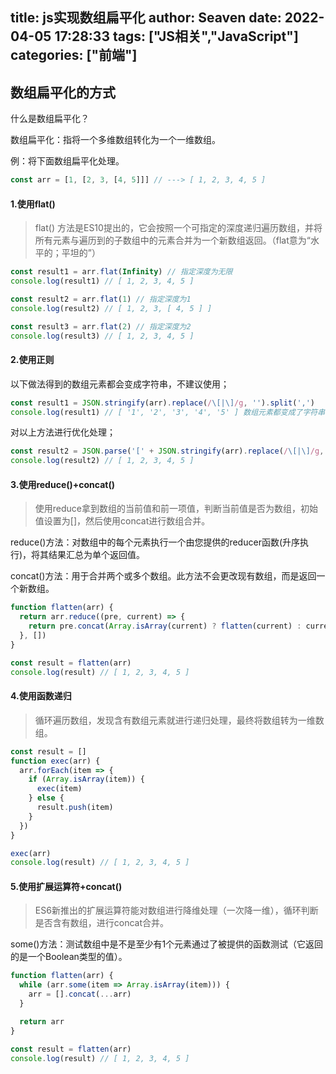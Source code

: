 title: js实现数组扁平化
author: Seaven
date: 2022-04-05 17:28:33
tags: ["JS相关","JavaScript"]
categories: ["前端"]
---
## 数组扁平化的方式
什么是数组扁平化？

数组扁平化：指将一个多维数组转化为一个一维数组。

例：将下面数组扁平化处理。
```javascript
const arr = [1, [2, 3, [4, 5]]] // ---> [ 1, 2, 3, 4, 5 ]
```
#### 1.使用flat()
> flat() 方法是ES10提出的，它会按照一个可指定的深度递归遍历数组，并将所有元素与遍历到的子数组中的元素合并为一个新数组返回。（flat意为“水平的；平坦的”）
```javascript
const result1 = arr.flat(Infinity) // 指定深度为无限
console.log(result1) // [ 1, 2, 3, 4, 5 ]

const result2 = arr.flat(1) // 指定深度为1
console.log(result2) // [ 1, 2, 3, [ 4, 5 ] ]

const result3 = arr.flat(2) // 指定深度为2
console.log(result3) // [ 1, 2, 3, 4, 5 ]
```
#### 2.使用正则
以下做法得到的数组元素都会变成字符串，不建议使用；
```javascript
const result1 = JSON.stringify(arr).replace(/\[|\]/g, '').split(',')
console.log(result1) // [ '1', '2', '3', '4', '5' ] 数组元素都变成了字符串
```
对以上方法进行优化处理；
```javascript
const result2 = JSON.parse('[' + JSON.stringify(arr).replace(/\[|\]/g, '') + ']')
console.log(result2) // [ 1, 2, 3, 4, 5 ]
```
#### 3.使用reduce()+concat()
> 使用reduce拿到数组的当前值和前一项值，判断当前值是否为数组，初始值设置为[]，然后使用concat进行数组合并。

reduce()方法：对数组中的每个元素执行一个由您提供的reducer函数(升序执行)，将其结果汇总为单个返回值。

concat()方法：用于合并两个或多个数组。此方法不会更改现有数组，而是返回一个新数组。
```javascript
function flatten(arr) {
  return arr.reduce((pre, current) => {
    return pre.concat(Array.isArray(current) ? flatten(current) : current)
  }, [])
}

const result = flatten(arr)
console.log(result) // [ 1, 2, 3, 4, 5 ]
```
#### 4.使用函数递归
> 循环遍历数组，发现含有数组元素就进行递归处理，最终将数组转为一维数组。
```javascript
const result = []
function exec(arr) {
  arr.forEach(item => {
    if (Array.isArray(item)) {
      exec(item)
    } else {
      result.push(item)
    }
  })
}

exec(arr)
console.log(result) // [ 1, 2, 3, 4, 5 ]
```
#### 5.使用扩展运算符+concat()
> ES6新推出的扩展运算符能对数组进行降维处理（一次降一维），循环判断是否含有数组，进行concat合并。

some()方法：测试数组中是不是至少有1个元素通过了被提供的函数测试（它返回的是一个Boolean类型的值）。
```javascript
function flatten(arr) {
  while (arr.some(item => Array.isArray(item))) {
    arr = [].concat(...arr)
  }

  return arr
}

const result = flatten(arr)
console.log(result) // [ 1, 2, 3, 4, 5 ]
```
